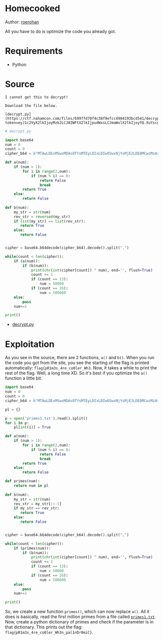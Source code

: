 # Homecooked

Author: [roerohan](https://github.com/roerohan)

All you have to do is optimize the code you already got.

# Requirements

- Python

# Source

```
I cannot get this to decrypt!

Download the file below.

[decrypt.py](https://ctf.nahamcon.com/files/6997fd70f4c38f9efcc4984193bcd541/decrypt.py?token=eyJ1c2VyX2lkIjoyMzk2LCJ0ZWFtX2lkIjpudWxsLCJmaWxlX2lkIjoyfQ.XuYscg.X77rndeap6B6BGNQQulUqJbzLEE)
```

```python
# decrypt.py

import base64
num = 0
count = 0
cipher_b64 = b"MTAwLDExMSwxMDAsOTYsMTEyLDIxLDIwOSwxNjYsMjE2LDE0MCwzMzAsMzE4LDMyMSw3MDIyMSw3MDQxNCw3MDU0NCw3MTQxNCw3MTgxMCw3MjIxMSw3MjgyNyw3MzAwMCw3MzMxOSw3MzcyMiw3NDA4OCw3NDY0Myw3NTU0MiwxMDAyOTAzLDEwMDgwOTQsMTAyMjA4OSwxMDI4MTA0LDEwMzUzMzcsMTA0MzQ0OCwxMDU1NTg3LDEwNjI1NDEsMTA2NTcxNSwxMDc0NzQ5LDEwODI4NDQsMTA4NTY5NiwxMDkyOTY2LDEwOTQwMDA="

def a(num):
    if (num > 1):
        for i in range(2,num):
            if (num % i) == 0:
                return False
                break
        return True
    else:
        return False
       
def b(num):
    my_str = str(num)
    rev_str = reversed(my_str)
    if list(my_str) == list(rev_str):
       return True
    else:
       return False


cipher = base64.b64decode(cipher_b64).decode().split(",")

while(count < len(cipher)):
    if (a(num)):
        if (b(num)):
            print(chr(int(cipher[count]) ^ num), end='', flush=True)
            count += 1
            if (count == 13):
                num = 50000
            if (count == 26):
                num = 500000
    else:
        pass
    num+=1

print()
```

- [decrypt.py](./decrypt.py)

# Exploitation

As you see in the source, there are 2 functions, `a()` and `b()`. When you run the code you got from the site, you see the starting of the flag is printed automatically: `flag{pR1m3s_4re_co0ler_Wh3`. Now, it takes a while to print the rest of the flag. Well, a long time XD. So it's best if you optimize the `a()` function a little bit.

```python
import base64
num = 0
count = 0
cipher_b64 = b"MTAwLDExMSwxMDAsOTYsMTEyLDIxLDIwOSwxNjYsMjE2LDE0MCwzMzAsMzE4LDMyMSw3MDIyMSw3MDQxNCw3MDU0NCw3MTQxNCw3MTgxMCw3MjIxMSw3MjgyNyw3MzAwMCw3MzMxOSw3MzcyMiw3NDA4OCw3NDY0Myw3NTU0MiwxMDAyOTAzLDEwMDgwOTQsMTAyMjA4OSwxMDI4MTA0LDEwMzUzMzcsMTA0MzQ0OCwxMDU1NTg3LDEwNjI1NDEsMTA2NTcxNSwxMDc0NzQ5LDEwODI4NDQsMTA4NTY5NiwxMDkyOTY2LDEwOTQwMDA="

pl = {}

p = open('primes1.txt').read().split()
for i in p:
    pl[int(i)] = True

def a(num):
    if (num > 1):
        for i in range(2,num):
            if (num % i) == 0:
                return False
                break
        return True
    else:
        return False

def primes(num):
    return num in pl
       
def b(num):
    my_str = str(num)
    rev_str = my_str[::-1]
    if my_str == rev_str:
       return True
    else:
       return False


cipher = base64.b64decode(cipher_b64).decode().split(",")

while(count < len(cipher)):
    if (primes(num)):
        if (b(num)):
            print(chr(int(cipher[count]) ^ num), end='', flush=True)
            count += 1
            if (count == 13):
                num = 50000
            if (count == 26):
                num = 500000
    else:
        pass
    num+=1

print()
```

So, we create a new function `primes()`, which can now replace `a()`. All it does is basically, read the first million primes from a file called [`primes1.txt`](./primes1.txt). Now, create a python dictionary of primes and check if the parameter is in that dictionary. This prints out the flag: `flag{pR1m3s_4re_co0ler_Wh3n_pal1nDr0miC}`.
